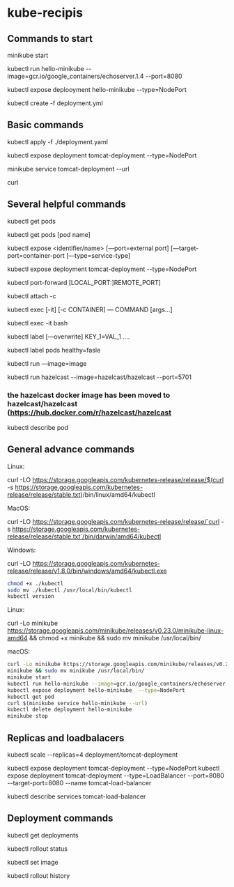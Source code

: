 # kube-recipis

## Commands to start

minikube start

kubectl run hello-minikube --image=gcr.io/google_containers/echoserver.1.4 --port=8080

kubectl expose deplooyment hello-minikube --type=NodePort



kubectl create -f deployment.yml




## Basic commands

kubectl apply -f ./deployment.yaml

kubectl expose deployment tomcat-deployment --type=NodePort

minikube service tomcat-deployment --url

curl <URL>


## Several helpful commands

kubectl get pods

kubectl get pods [pod name] 


kubectl expose <type name> <identifier/name> [—port=external port] [—target-port=container-port [—type=service-type]

kubectl expose deployment tomcat-deployment --type=NodePort 


kubectl port-forward <pod name> [LOCAL_PORT:]REMOTE_PORT] 


kubectl attach <pod name> -c <container> 


kubectl exec  [-it] <pod name> [-c CONTAINER] — COMMAND [args…]


kubectl exec -it <pod name> bash 


kubectl label [—overwrite] <type> KEY_1=VAL_1 ….

kubectl label pods <pod name> healthy=fasle 


kubectl run <name> —image=image

kubectl run hazelcast --image=hazelcast/hazelcast --port=5701
### the hazelcast docker image has been moved to hazelcast/hazelcast (https://hub.docker.com/r/hazelcast/hazelcast 
 
kubectl describe pod




## General advance commands

Linux:  
 
curl -LO https://storage.googleapis.com/kubernetes-release/release/$(curl -s https://storage.googleapis.com/kubernetes-release/release/stable.txt)/bin/linux/amd64/kubectl 
 
MacOS:  
 
curl -LO https://storage.googleapis.com/kubernetes-release/release/`curl -s https://storage.googleapis.com/kubernetes-release/release/stable.txt`/bin/darwin/amd64/kubectl 
 
Windows:  
 
curl -LO https://storage.googleapis.com/kubernetes-release/release/v1.8.0/bin/windows/amd64/kubectl.exe 

```sh
chmod +x ./kubectl
sudo mv ./kubectl /usr/local/bin/kubectl
kubectl version 
 ```
 
Linux:  
 
curl -Lo minikube https://storage.googleapis.com/minikube/releases/v0.23.0/minikube-linux-amd64 && chmod +x minikube && sudo mv minikube /usr/local/bin/ 
 
macOS:  
 
```sh
curl -Lo minikube https://storage.googleapis.com/minikube/releases/v0.23.0/minikube-darwin-amd64 && chmod +x 
minikube && sudo mv minikube /usr/local/bin/
minikube start
kubectl run hello-minikube --image=gcr.io/google_containers/echoserver:1.4 --port=8080
kubectl expose deployment hello-minikube  --type=NodePort
kubectl get pod
curl $(minikube service hello-minikube --url)
kubectl delete deployment hello-minikube
minikube stop
```


## Replicas and loadbalacers

kubectl scale --replicas=4 deployment/tomcat-deployment  
 
kubectl expose deployment tomcat-deployment --type=NodePort
kubectl expose deployment tomcat-deployment --type=LoadBalancer --port=8080 --target-port=8080 --name tomcat-load-balancer 
 
kubectl describe services tomcat-load-balancer




## Deployment commands

kubectl get deployments

kubectl rollout status

kubectl set image

kubectl rollout history



